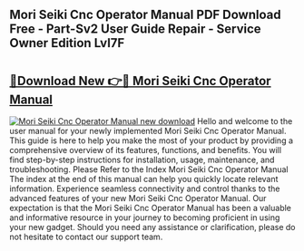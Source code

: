 ## Mori Seiki Cnc Operator Manual PDF Download Free - Part-Sv2 User Guide Repair - Service Owner Edition LvI7F

# <h2><a href="http://bc66196.oget.top/?id=Mori+Seiki+Cnc+Operator+Manual">🔗Download New 👉🔴 Mori Seiki Cnc Operator Manual</a></h2>

[![Mori Seiki Cnc Operator Manual new download](https://i.imgur.com/5g1atiW.png)](http://bc66196.oget.top/?id=Mori+Seiki+Cnc+Operator+Manual)
Hello and welcome to the user manual for your newly implemented Mori Seiki Cnc Operator Manual. This guide is here to help you make the most of your product by providing a comprehensive overview of its features, functions, and benefits. You will find step-by-step instructions for installation, usage, maintenance, and troubleshooting. Please Refer to the Index Mori Seiki Cnc Operator Manual The index at the end of this manual can help you quickly locate relevant information. Experience seamless connectivity and control thanks to the advanced features of your new Mori Seiki Cnc Operator Manual. Our expectation is that the Mori Seiki Cnc Operator Manual has been a valuable and informative resource in your journey to becoming proficient in using your new gadget. Should you need any assistance or clarification, please do not hesitate to contact our support team.
